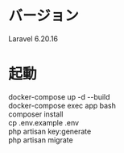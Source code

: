 # バージョン
Laravel 6.20.16  

# 起動
docker-compose up -d --build  
docker-compose exec app bash  
composer install  
cp .env.example .env  
php artisan key:generate  
php artisan migrate  

<!-- コマンド
docker-compose exec app php artisan serve --host localhost --port 10080
docker-compose exec app php artisan --version
ルーティング確認： php artisan route:list
MYSQL: docker-compose exec db bash
       mysql -u $MYSQL_USER -p$MYSQL_PASSWORD $MYSQL_DATABASE
       SELECT * FROM todos;
       show databases;
       show tables;
       desc todos;
-->
